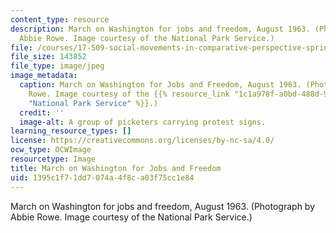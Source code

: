 ```yaml
---
content_type: resource
description: March on Washington for jobs and freedom, August 1963. (Photograph by
  Abbie Rowe. Image courtesy of the National Park Service.)
file: /courses/17-509-social-movements-in-comparative-perspective-spring-2005/1395c1f71dd7074a4f8ca03f75cc1e84_17-509s05.jpg
file_size: 143852
file_type: image/jpeg
image_metadata:
  caption: March on Washington for Jobs and Freedom, August 1963. (Photograph by Abbie
    Rowe. Image courtesy of the {{% resource_link "1c1a978f-a0bd-488d-9513-990a19f0e458"
    "National Park Service" %}}.)
  credit: ''
  image-alt: A group of picketers carrying protest signs.
learning_resource_types: []
license: https://creativecommons.org/licenses/by-nc-sa/4.0/
ocw_type: OCWImage
resourcetype: Image
title: March on Washington for Jobs and Freedom
uid: 1395c1f7-1dd7-074a-4f8c-a03f75cc1e84
---
```

March on Washington for jobs and freedom, August 1963. (Photograph by Abbie Rowe. Image courtesy of the National Park Service.)